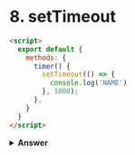# 8. setTimeout

```html
<script>
  export default {
    methods: {
      timer() {
        setTimeout(() => {
          console.log('NAME')
        }, 1000);
      },
    }
  }
</script>
```

<details><summary><b>Answer</b></summary>

```javascript
import { shallowMount } from "@vue/test-utils";
import Component from "./Component.vue";

const factory = () => {
  return shallowMount(Component);
};

describe("Component.vue", () => {
  test('timer method should work', (done) => {
    const logSpy = jest.spyOn(global.console, 'log')
    wrapper.vm.timer()
    setTimeout(() => {
      expect(logSpy).toBeCalledWith('NAME')
      done()
    }, 1000)
  });
});
```

</details>
